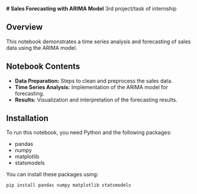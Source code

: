 **# Sales Forecasting with ARIMA Model**
3rd project/task of internship

## Overview
This notebook demonstrates a time series analysis and forecasting of sales data using the ARIMA model.

## Notebook Contents
- **Data Preparation:** Steps to clean and preprocess the sales data.
- **Time Series Analysis:** Implementation of the ARIMA model for forecasting.
- **Results:** Visualization and interpretation of the forecasting results.

## Installation

To run this notebook, you need Python and the following packages:
- pandas
- numpy
- matplotlib
- statsmodels

You can install these packages using:
```bash
pip install pandas numpy matplotlib statsmodels
